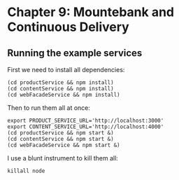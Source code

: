 # Chapter 9: Mountebank and Continuous Delivery

## Running the example services

First we need to install all dependencies:

````
(cd productService && npm install)
(cd contentService && npm install)
(cd webFacadeService && npm install)
````

Then to run them all at once:

````
export PRODUCT_SERVICE_URL='http://localhost:3000'
export CONTENT_SERVICE_URL='http://localhost:4000'
(cd productService && npm start &)
(cd contentService && npm start &)
(cd webFacadeService && npm start &)
````

I use a blunt instrument to kill them all:

````
killall node
````
